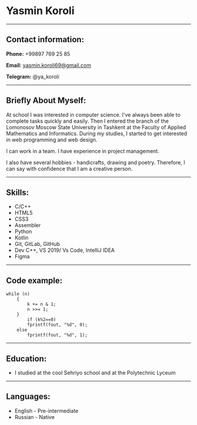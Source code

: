 # Yasmin Koroli
---
## Contact information:

**Phone:** +99897 769 25 85

**Email:** yasmin.koroli69@gmail.com

**Telegram:** @ya_koroli

---

## Briefly About Myself:

At school I was interested in computer science. I've always been able to complete tasks quickly and easily. Then I entered the branch of the Lomonosov Moscow State University in Tashkent at the Faculty of Applied Mathematics and Informatics.
During my studies, I started to get interested in web programming and web design.

I can work in a team. I have experience in project management.

I also have several hobbies - handicrafts, drawing and poetry. Therefore, I can say with confidence that I am a creative person.

---

## Skills:
* C/C++
* HTML5
* CSS3
* Assembler
* Python
* Kotlin
* Git, GitLab, GitHub
* Dev C++, VS 2019/ Vs Code, IntelliJ IDEA
* Figma

---

## Code example:
```
while (n)
	{
		k += n & 1;
		n >>= 1;
	}
		if (k%2==0)
		fprintf(fout, "%d", 0);
	else 
		fprintf(fout, "%d", 1);
```

---

## Education:
* I studied at the cool Sehriyo school and at the Polytechnic Lyceum

---

## Languages:
* English - Pre-intermediate
* Russian - Native
